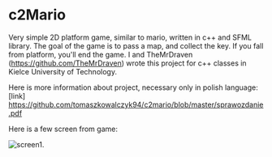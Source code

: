 # c2Mario

Very simple 2D platform game, similar to mario, written in c++ and SFML library. 
The goal of the game is to pass a map, and collect the key. If you fall from platform, you'll end the game.
I and TheMrDraven (https://github.com/TheMrDraven) wrote this project for c++ classes in Kielce University of Technology.

Here is more information about project, necessary only in polish language: 
[link] https://github.com/tomaszkowalczyk94/c2mario/blob/master/sprawozdanie.pdf

Here is a few screen from game:

![screen1](http://w3.org/Icons/valid-xhtml10).
